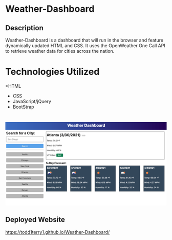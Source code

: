 # Weather-Dashboard

## Description 
Weather-Dashboard is a dashboard that will run in the browser and feature dynamically updated HTML and CSS.
It uses the OpenWeather One Call API to retrieve weather data for cities across the nation.

# Technologies Utilized
*HTML
* CSS
* JavaScript/jQuery
* BootStrap

#
![Todd's weather dashboard](assets/images/weatherpic.png)

## Deployed Website
https://todd1terry1.github.io/Weather-Dashboard/
